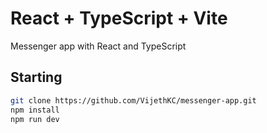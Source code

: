 # React + TypeScript + Vite
 Messenger app with React and TypeScript

## Starting

``` sh
git clone https://github.com/VijethKC/messenger-app.git
npm install
npm run dev

```